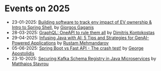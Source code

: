 # Events on 2025

- 23-01-2025: [Building software to track env impact of EV ownership & Intro to Spring Shell](01_ev_software), by [Giorgos Gaganis](https://www.linkedin.com/in/giorgos-gaganis/)
- 28-03-2025: [GraphQL: OneAPI to rule them all](02_graphql) by [Dimitris Kontokostas](https://www.linkedin.com/in/jimkont/)
- 29-04-2025: [Infusing Java with AI: 5 Tips and Strategies for GenAI-Powered Applications](03_java_ai/) by [Rustam Mehmandarov](https://mehmandarov.com/)
- 05-06-2025: [Spring Boot vs Fast API - The crash test!](04_spring_vs_fast/) by [George Apostolidis](https://www.linkedin.com/in/geoapos/)
- 23-10-2025: [Securing Kafka Schema Registry in Java Microservices](05_kafka_schema/) by [Matthaios Stavrou](https://www.linkedin.com/in/matthaios-stavrou-95b12172)
